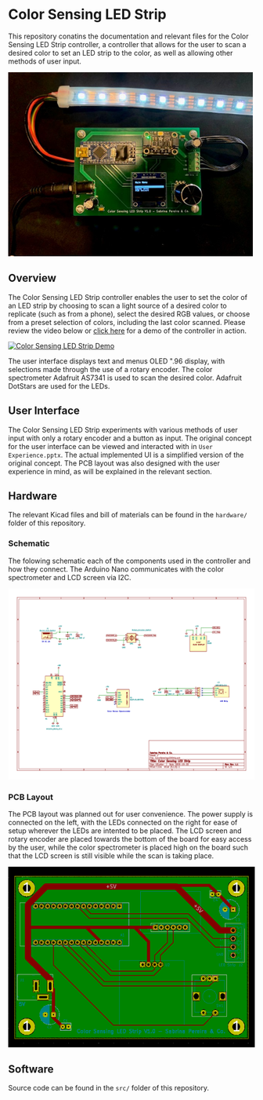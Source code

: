 # Color Sensing LED Strip

This repository conatins the documentation and relevant files for the Color Sensing LED Strip controller, a controller that allows for the user to scan a desired color to set an LED strip to the color, as well as allowing other methods of user input. 

<img src="/images/controller.jpg" alt="drawing" width="500"/>


## Overview
The Color Sensing LED Strip controller enables the user to set the color of an LED strip by choosing to scan a light source of a desired color to replicate (such as from a phone), select the desired RGB values, or choose from a preset selection of colors, including the last color scanned. Please review the video below or [click here]( https://youtu.be/J2j3cKCgywg) for a demo of the controller in action.


[![Color Sensing LED Strip Demo](http://img.youtube.com/vi/J2j3cKCgywg/0.jpg)](http://www.youtube.com/watch?v=J2j3cKCgywg "Color Sensing LED Strip Demo")

The user interface displays text and menus OLED ".96 display, with selections made through the use of a rotary encoder. The color spectrometer Adafruit AS7341 is used to scan the desired color. Adafruit DotStars are used for the LEDs.

## User Interface 

The Color Sensing LED Strip experiments with various methods of user input with only a rotary encoder and a button as input. The original concept for the user interface can be viewed and interacted with in `User Experience.pptx`. The actual implemented UI is a simplified version of the original concept. The PCB layout was also designed with the user experience in mind, as will be explained in the relevant section.



## Hardware

The relevant Kicad files and bill of materials can be found in the `hardware/` folder of this repository.

### Schematic 

The folowing schematic each of the components used in the controller and how they connect. The Arduino Nano communicates with the color spectrometer and LCD screen via I2C. 


<img src="/images/Schematic_v1.1.png" alt="drawing" width="600"/>

 
### PCB Layout

The PCB layout was planned out for user convenience. The power supply is connected on the left, with the LEDs connected on the right for ease of setup wherever the LEDs are intented to be placed. The LCD screen and rotary encoder are placed towards the bottom of the board for easy access by the user, while the color spectrometer is placed high on the board such that the LCD screen is still visible while the scan is taking place.

 ![](/images/PCB_v1.0.png)
 

## Software 

Source code can be found in the `src/` folder of this repository. 


